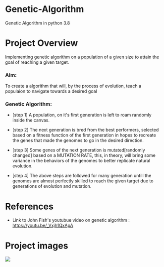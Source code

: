 # Genetic-Algorithm
Genetic Algorithm in python 3.8

# Project Overview
Implementing genetic algorithm on a population of a given size to attain the goal of reaching a given target.

<h3>Aim:</h3>
To create a algorithm that will, by the process of evolution, teach a populaion to navigate towards a desired goal

<h3>Genetic Algorithm:</h3>

- [step 1] A population, on it's first generation is left to roam randomly inside the canvas.

- [step 2] The next generation is bred from the best performers, selected based on a fitness function of the first generation in hopes to recreate the genes that made the genomes to go in the desired direction.

- [step 3] Some genes of the next generation is mutated[randomly changed] based on a MUTATION RATE, this, in theory, will bring some variance in the behaviors of the genomes to better replicate natural evolution.

- [step 4] The above steps are followed for many generation untill the genomes are almost perfectly skilled to reach the given target due to generations of evolution and mutation.

# References
- Link to John Fish's youtubue video on genetic algorithm : https://youtu.be/_Vxjh1QxApA

# Project images

![](images/genetic%20algorithms%20demo.png)
